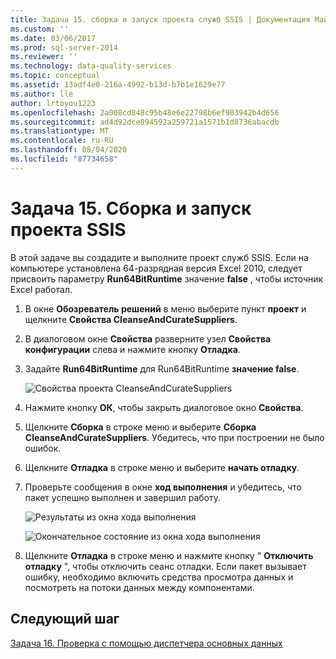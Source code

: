 ```yaml
---
title: Задача 15. сборка и запуск проекта служб SSIS | Документация Майкрософт
ms.custom: ''
ms.date: 03/06/2017
ms.prod: sql-server-2014
ms.reviewer: ''
ms.technology: data-quality-services
ms.topic: conceptual
ms.assetid: 13adf4e0-216a-4992-b13d-b7b1e1629e77
ms.author: lle
author: lrtoyou1223
ms.openlocfilehash: 2a008cd848c95b48e6e22798b6ef903942b4d656
ms.sourcegitcommit: ad4d92dce894592a259721a1571b1d8736abacdb
ms.translationtype: MT
ms.contentlocale: ru-RU
ms.lasthandoff: 08/04/2020
ms.locfileid: "87734658"
---
```

# <a name="task-15-building-and-running-the-ssis-project"></a>Задача 15. Сборка и запуск проекта SSIS

  В этой задаче вы создадите и выполните проект служб SSIS. Если на компьютере установлена 64-разрядная версия Excel 2010, следует присвоить параметру **Run64BitRuntime** значение **false** , чтобы источник Excel работал.  
  
1.  В окне **Обозреватель решений** в меню выберите пункт **проект** и щелкните **Свойства CleanseAndCurateSuppliers**.  
  
2.  В диалоговом окне **Свойства** разверните узел **Свойства конфигурации** слева и нажмите кнопку **Отладка**.  
  
3.  Задайте **Run64BitRuntime** для Run64BitRuntime **значение false**.  
  
     ![Свойства проекта CleanseAndCurateSuppliers](../../2014/tutorials/media/et-buildingandrunningthessisproject-01.jpg "Свойства проекта CleanseAndCurateSuppliers")  
  
4.  Нажмите кнопку **ОК**, чтобы закрыть диалоговое окно **Свойства**.  
  
5.  Щелкните **Сборка** в строке меню и выберите **Сборка CleanseAndCurateSuppliers**. Убедитесь, что при построении не было ошибок.  
  
6.  Щелкните **Отладка** в строке меню и выберите **начать отладку**.  
  
7.  Проверьте сообщения в окне **ход выполнения** и убедитесь, что пакет успешно выполнен и завершил работу.  
  
     ![Результаты из окна хода выполнения](../../2014/tutorials/media/et-buildingandrunningthessisproject-02.jpg "Результаты из окна хода выполнения")  
  
     ![Окончательное состояние из окна хода выполнения](../../2014/tutorials/media/et-buildingandrunningthessisproject-03.jpg "Окончательное состояние из окна хода выполнения")  
  
8.  Щелкните **Отладка** в строке меню и нажмите кнопку " **Отключить отладку** ", чтобы отключить сеанс отладки. Если пакет вызывает ошибку, необходимо включить средства просмотра данных и посмотреть на потоки данных между компонентами.  
  
## <a name="next-step"></a>Следующий шаг  
 [Задача 16. Проверка с помощью диспетчера основных данных](../../2014/tutorials/task-16-verifying-with-master-data-manager.md)  
  
  
